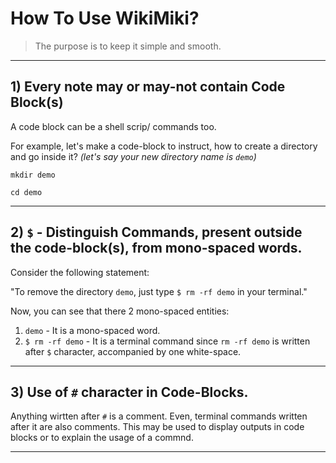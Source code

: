 # How To Use WikiMiki?

> The purpose is to keep it simple and smooth.

---

## 1) Every note may or may-not contain Code Block(s)

A code block can be a shell scrip/ commands too. 

For example, let's make a code-block to instruct, how to create a directory and go inside it? _(let's say your new directory name is `demo`)_

```shell
mkdir demo

cd demo
```

---

## 2) `$` - Distinguish Commands, present outside the code-block(s), from mono-spaced words.

Consider the following statement: 

"To remove the directory `demo`, just type `$ rm -rf demo` in your terminal."

Now, you can see that there 2 mono-spaced entities:
1) `demo` - It is a mono-spaced word.
2) `$ rm -rf demo` - It is a terminal command since `rm -rf demo` is written after `$` character, accompanied by one white-space.

---

## 3) Use of `#` character in Code-Blocks.

Anything wirtten after `#` is a comment. Even, terminal commands written after it are also comments. This may be used to display outputs in code blocks or to explain the usage of a commnd.

---